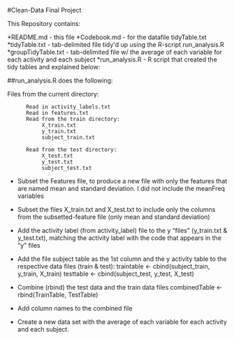 
#Clean-Data Final Project

This Repository contains:

*README.md - this file
*Codebook.md - for the datafile tidyTable.txt
*tidyTable.txt - tab-delimited file tidy'd up using the R-script run_analysis.R
*groupTidyTable.txt - tab-delimited file w/ the average of each variable for each activity and each subject
*run_analysis.R - R script that created the tidy tables and explained below:

##run_analysis.R does the following:

Files from the current directory:


          Read in activity_labels.txt
          Read in features.txt
          Read from the train directory:
               X_train.txt
               y_train.txt
               subject_train.txt

          Read from the test directory:
               X_test.txt
               y_test.txt
               subject_test.txt

* Subset the Features file, to produce a new file with only the features that are named mean and standard deviation. I did not include the meanFreq variables

* Subset the files X_train.txt and X_test.txt to include only the columns from the subsetted-feature file (only mean and standard deviation)

* Add the activity label (from activity_label) file to the y “files” (y_train.txt & y_test.txt), matching the activity label with the code that appears in the “y” files

* Add the file subject table as the 1st column and the y activity table to the respective data files (train & test):
    traintable <- cbind(subject_train, y_train, X_train)
    testtable <- cbind(subject_test, y_test, X_test)
     

* Combine (rbind) the test data and the train data files
     combinedTable <- rbind(TrainTable, TestTable)

* Add column names to the combined file

* Create a new data set with the average of each variable for each activity and each subject. 

